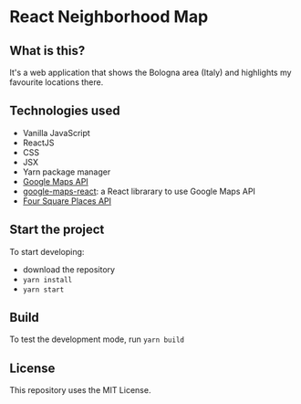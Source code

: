 # React Neighborhood Map

## What is this?
It's a web application that shows the Bologna area (Italy) and highlights my favourite locations there.

## Technologies used
* Vanilla JavaScript
* ReactJS
* CSS
* JSX
* Yarn package manager
* [Google Maps API](https://cloud.google.com/maps-platform/)
* [google-maps-react](https://github.com/fullstackreact/google-maps-react): a React librarary to use Google Maps API 
* [Four Square Places API](https://developer.foursquare.com/places-api)

## Start the project
To start developing:
* download the repository
* `yarn install`
* `yarn start`

## Build
To test the development mode, run `yarn build`

## License
This repository uses the MIT License.